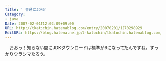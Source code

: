 ```yaml
---
Title: ' 普通にJDK6'
Category:
- java
Date: 2007-02-01T12:02:09+09:00
URL: http://tkatochin.hatenablog.com/entry/20070201/1170298929
EditURL: https://blog.hatena.ne.jp/t-katochin/tkatochin.hatenablog.com/atom/entry/6653586347154755673
---
```


　おおっ！知らない間にJDKダウンロードは標準が6になってたんですね。すっかりウラシマたろう。
